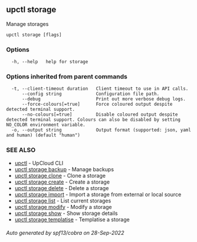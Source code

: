 ## upctl storage

Manage storages

```
upctl storage [flags]
```

### Options

```
  -h, --help   help for storage
```

### Options inherited from parent commands

```
  -t, --client-timeout duration   Client timeout to use in API calls.
      --config string             Configuration file path.
      --debug                     Print out more verbose debug logs.
      --force-colours[=true]      Force coloured output despite detected terminal support.
      --no-colours[=true]         Disable coloured output despite detected terminal support. Colours can also be disabled by setting NO_COLOR environment variable.
  -o, --output string             Output format (supported: json, yaml and human) (default "human")
```

### SEE ALSO

* [upctl](upctl.md)	 - UpCloud CLI
* [upctl storage backup](upctl_storage_backup.md)	 - Manage backups
* [upctl storage clone](upctl_storage_clone.md)	 - Clone a storage
* [upctl storage create](upctl_storage_create.md)	 - Create a storage
* [upctl storage delete](upctl_storage_delete.md)	 - Delete a storage
* [upctl storage import](upctl_storage_import.md)	 - Import a storage from external or local source
* [upctl storage list](upctl_storage_list.md)	 - List current storages
* [upctl storage modify](upctl_storage_modify.md)	 - Modify a storage
* [upctl storage show](upctl_storage_show.md)	 - Show storage details
* [upctl storage templatise](upctl_storage_templatise.md)	 - Templatise a storage

###### Auto generated by spf13/cobra on 28-Sep-2022
